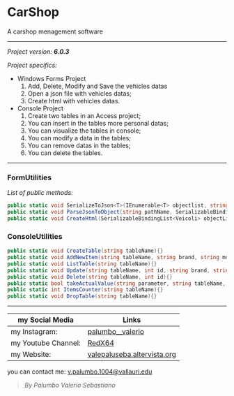 # CarShop 

A carshop menagement software

--------------------------------
*Project version: __6.0.3__*

*Project specifics:*
- Windows Forms Project
	1. Add, Delete, Modify and Save the vehicles datas
    2. Open a json file with vehicles datas;
	3. Create html with vehicles datas.
- Console Project
	1. Create two tables in an Access project;
	2. You can insert in the tables more personal datas;
	3. You can visualize the tables in console;
	4. You can modify a data in the tables;
	5. You can remove datas in the tables;
	6. You can delete the tables.

--------------------------------

### FormUtilities
*List of public methods:*
```csharp
public static void SerializeToJson<T>(IEnumerable<T> objectlist, string pathName){}
public static void ParseJsonToObject(string pathName, SerializableBindingList<Veicoli> objectlist){}
public static void CreateHtml(SerializableBindingList<Veicoli> objectList, string pathName, string skeletonPathName = @".\www\index-skeleton.html"){}
```

### ConsoleUtilities
```csharp
public static void CreateTable(string tableName){}
public static void AddNewItem(string tableName, string brand, string model, string color, int displacement, double powerKw, DateTime matriculation, bool isUsed, bool isKm0, int kmPercorsi, int price, int numAirbag, string saddleBrand){}
public static void ListTable(string tableName){}
public static void Update(string tableName, int id, string brand, string model, string color, int displacement, double powerKw, DateTime matriculation, bool isUsed, bool isKm0, int kmDone, int price, int numAirbag, string saddleBrand){}
public static void Delete(string tableName, int id){}
public static bool takeActualValue(string parameter, string tableName, int id){}
public static int ItemsCounter(string tableName){}
public static void DropTable(string tableName){}
```

--------------------------------

my Social Media | Links
------------- | ------------------------------------------------------------------
my Instagram: | [palumbo__valerio](https://www.instagram.com/palumbo__valerio/)
my Youtube Channel: | [RedX64](https://www.youtube.com/channel/UCWOLxDm6jrNPUvrkjsRmscg?view_as=subscriber)
my Website: | [valepaluseba.altervista.org](https://valepaluseba.altervista.org/)

you can contact me: v.palumbo.1004@vallauri.edu

>*By Palumbo Valerio Sebastiano*
